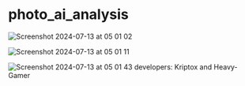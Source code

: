 # photo_ai_analysis

![Screenshot 2024-07-13 at 05 01 02](https://github.com/user-attachments/assets/573edba1-19de-4d15-8fc8-c39cf333c2ee)

![Screenshot 2024-07-13 at 05 01 11](https://github.com/user-attachments/assets/d320dcbf-eb99-4a38-84fc-380f2b6c7758)

![Screenshot 2024-07-13 at 05 01 43](https://github.com/user-attachments/assets/0bf8fb73-ea34-4c51-a8d7-d6232fd0303d)
developers: Kriptox and Heavy-Gamer
